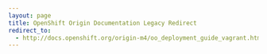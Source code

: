 ```yaml
---
layout: page
title: OpenShift Origin Documentation Legacy Redirect
redirect_to:
  - http://docs.openshift.org/origin-m4/oo_deployment_guide_vagrant.html
---
```

